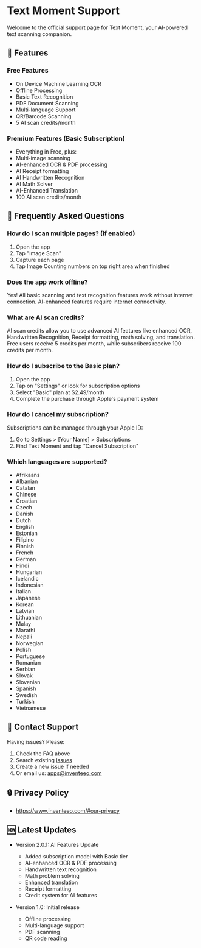 # Text Moment Support
Welcome to the official support page for Text Moment, your AI-powered text scanning companion.

## 📱 Features

### Free Features
- On Device Machine Learning OCR
- Offline Processing
- Basic Text Recognition
- PDF Document Scanning
- Multi-language Support
- QR/Barcode Scanning
- 5 AI scan credits/month

### Premium Features (Basic Subscription)
- Everything in Free, plus:
- Multi-image scanning
- AI-enhanced OCR & PDF processing
- AI Receipt formatting
- AI Handwritten Recognition
- AI Math Solver
- AI-Enhanced Translation
- 100 AI scan credits/month

## 🤔 Frequently Asked Questions

### How do I scan multiple pages? (if enabled)
1. Open the app
2. Tap "Image Scan"
3. Capture each page
4. Tap Image Counting numbers on top right area when finished

### Does the app work offline?
Yes! All basic scanning and text recognition features work without internet connection. AI-enhanced features require internet connectivity.

### What are AI scan credits?
AI scan credits allow you to use advanced AI features like enhanced OCR, Handwritten Recognition, Receipt formatting, math solving, and translation. Free users receive 5 credits per month, while subscribers receive 100 credits per month.

### How do I subscribe to the Basic plan?
1. Open the app
2. Tap on "Settings" or look for subscription options
3. Select "Basic" plan at $2.49/month
4. Complete the purchase through Apple's payment system

### How do I cancel my subscription?
Subscriptions can be managed through your Apple ID:
1. Go to Settings > [Your Name] > Subscriptions
2. Find Text Moment and tap "Cancel Subscription"

### Which languages are supported?
- Afrikaans
- Albanian
- Catalan
- Chinese
- Croatian
- Czech
- Danish
- Dutch
- English
- Estonian
- Filipino
- Finnish
- French
- German
- Hindi
- Hungarian
- Icelandic
- Indonesian
- Italian
- Japanese
- Korean
- Latvian
- Lithuanian
- Malay
- Marathi
- Nepali
- Norwegian
- Polish
- Portuguese
- Romanian
- Serbian
- Slovak
- Slovenian
- Spanish
- Swedish
- Turkish
- Vietnamese

## 📧 Contact Support
Having issues? Please:
1. Check the FAQ above
2. Search existing [Issues](https://github.com/inventeeo/textmoment-support/issues)
3. Create a new issue if needed
4. Or email us: apps@inventeeo.com

## 🔒 Privacy Policy
- https://www.inventeeo.com/#our-privacy

## 🆕 Latest Updates
- Version 2.0.1: AI Features Update
  - Added subscription model with Basic tier
  - AI-enhanced OCR & PDF processing
  - Handwritten text recognition
  - Math problem solving
  - Enhanced translation
  - Receipt formatting
  - Credit system for AI features

- Version 1.0: Initial release
  - Offline processing
  - Multi-language support
  - PDF scanning
  - QR code reading
